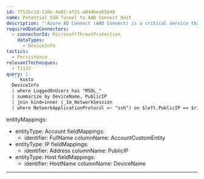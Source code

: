```yaml
---
id: 7f52bc1d-138e-4a02-af25-a04dbea85646
name: Potential SSH Tunnel to AAD Connect Host
description: "'Azure AD Connect (AAD Connect) is a critical service that handles connections between on-premise Active Directory and Azure AD.\nDue to the critical nature of AAD Connect threat actors may attempt to compromise the service in order to access credentials.\nThis query looks for SSH connections to host that appear to run AAD Connect. The results should be reviewed to determine if the \nSSH connection is legitimate.'\n"
requiredDataConnectors:
  - connectorId: MicrosoftThreatProtection
    dataTypes:
      - DeviceInfo
tactics:
  - Persistence
relevantTechniques:
  - T1133
query: |-
  ```kusto
  DeviceInfo
  | where LoggedOnUsers has "MSOL_"
  | summarize by DeviceName, PublicIP
  | join kind=inner (_Im_NetworkSession
  | where NetworkApplicationProtocol =~ "ssh") on $left.PublicIP == $right.DstIpAddr
  ```
entityMappings:
  - entityType: Account
    fieldMappings:
      - identifier: FullName
        columnName: AccountCustomEntity
  - entityType: IP
    fieldMappings:
      - identifier: Address
        columnName: PublicIP
  - entityType: Host
    fieldMappings:
      - identifier: HostName
        columnName: DeviceName
---
```


